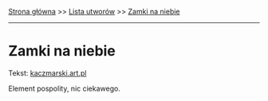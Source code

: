 [Strona główna](../index.md) >> [Lista utworów](../list.md) >> [Zamki na niebie](676.md)

---

# Zamki na niebie

Tekst: [kaczmarski.art.pl](https://www.kaczmarski.art.pl/tworczosc/wiersze/zamki-na-niebie/)

Element pospolity, nic ciekawego.